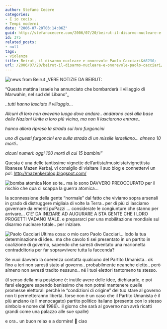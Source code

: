 ```yaml
---
author: Stefano Cecere
categories:
- E io cecio..
- Tempi moderni
date: "2006-07-20T03:14:06Z"
guid: http://stefanocecere.com/2006/07/20/beirut-il-disarmo-nucleare-e-onorevole-paolo-cacciari/
id: 375
related_posts:
- null
tags:
- violenza
title: Beirut, il disarmo nucleare e onorevole Paolo Cacciari&#8230;
url: /2006/07/20/beirut-il-disarmo-nucleare-e-onorevole-paolo-cacciari/
---
```


<img align="left" title="news from Beirut" id="image372" alt="news from Beirut" src="http://stefanocecere.com/wp-content/uploads/sites/3/2006/07/news_from_beirut.jpg" />_VERE NOTIZIE DA BEIRUT:
  
&#8220;Questa mattina Israele ha annunciato che bombarderà il villaggio di Marwahin, nel sud del Libano&#8221;_

_..tutti hanno lasciato il villaggio&#8230;_

_Alcuni di loro non avevano luogo dove andare.. andarono così alla base delle Nazioni Unite a loro più vicina, ma non li lasciarono entrare.._

_hanno allora ripreso la strada sui loro furgoncini_

_uno di questi furgoncini era sulla strada di un missile israeliano&#8230; almeno 10 morti.._

_alcuni numeri: oggi 100 morti di cui 15 bambini&#8221;_

Questa è una delle tantissime vignette dell&#8217;artista/musicista/vignettista libanese Mazen Kerbaj. vi consiglio di visitare il suo blog e connettervi un po&#8217;: <a target="_blank" href="http://mazenkerblog.blogspot.com/">http://mazenkerblog.blogspot.com/</a>

<img align="left" title="bomba atomica" id="image374" alt="bomba atomica" src="http://stefanocecere.com/wp-content/uploads/sites/3/2006/07/bomba_atomica.jpg" />Non so te.. ma io sono DAVVERO PREOCCUPATO per il rischio che qua ci scappa la guerra atomica&#8230;
  
la sconnessione della gente &#8220;normale&#8221; dal fatto che viviamo sopra arsenali in grado di distruggere migliaia di volte la Terra.. per di più ci lasciamo governare da emeriti puPazzi &#8230; considerate le congiunture che stanno per arrivare&#8230; C&#8217;E&#8217; DA INIZIARE AD AUGURARE A STA GENTE CHE I LORO PROGETTI VADANO MALE. e prepararci per una mobilitazione mondiale sul disarmo nucleare totale.. per iniziare.

<img align="left" title="Paolo Cacciari" id="image373" alt="Paolo Cacciari" src="http://stefanocecere.com/wp-content/uploads/sites/3/2006/07/paolo_cacciari.jpg" />Ultima cosa: o mio caro Paolo Cacciari&#8230; lodo la tua determinazione di idee.. ma che cavolo ti sei presentato in un partito in coalizione di governo, sapendo che saresti diventato una marionetta contradditoria per far sopravvivere tutta la faccenda?

Se vuoi davvero la coerenza contatta qualcuno del Partito Umanista.. ok fino a ieri non saresti stato al governo.. probabilmente neanche eletto.. però almeno non avresti tradito nessuno.. né i tuoi elettori tantomeno te stesso.

(il senso della mia posizione è: inutile avere delle idee, dichiararle, e poi farsi eleggere sapendo benissimo che non potrai mantenere quelle promesse elettorali perchè le &#8220;condizioni di origine&#8221; del tuo stare al governo non ti permetteranno libertà. forse non è un caso che il Partito Umanista è il più anziano (e il menocagato) partito politico italiano (presente con lo stesso simbolo e nome dal 1986).. il giorno che sarà al governo non avrà ricatti grandi come una palazzo alle sue spalle)

e ora.. un buon relax e a dormire! 🙂 ciao